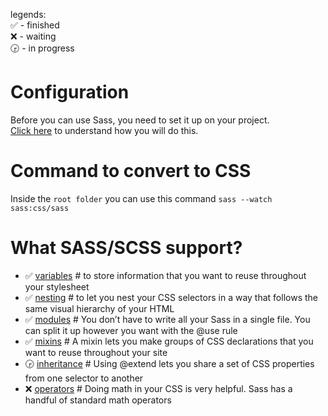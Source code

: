 legends:  
✅ - finished  
❌ - waiting  
🕞 - in progress  

# Configuration
Before you can use Sass, you need to set it up on your project.  
[Click here](https://sass-lang.com/guide/) to understand how you will do this.

# Command to convert to CSS
Inside the `root folder` you can use this command `sass --watch sass:css/sass`

# What SASS/SCSS support?

* ✅ [variables](variables.scss) # to store information that you want to reuse throughout your stylesheet
* ✅ [nesting](nesting.scss) # to let you nest your CSS selectors in a way that follows the same visual hierarchy of your HTML
* ✅ [modules](modules.scss) # You don’t have to write all your Sass in a single file. You can split it up however you want with the @use rule
* ✅ [mixins](mixins.scss) # A mixin lets you make groups of CSS declarations that you want to reuse throughout your site
* 🕞 [inheritance](inheritance.scss) # Using @extend lets you share a set of CSS properties from one selector to another
* ❌ [operators](operators.scss) # Doing math in your CSS is very helpful. Sass has a handful of standard math operators
